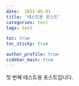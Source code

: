 ```yaml
---
date:  2021-05-01
title: '테스트용 포스트'
categories: test
tags: test

toc: true
toc_sticky: true

author_profile: true
sidebar_main: true
---
```


첫 번째 테스트용 포스트입니다.

